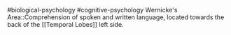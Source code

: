 #biological-psychology #cognitive-psychology 
Wernicke's Area::Comprehension of spoken and written language, located towards the back of the [[Temporal Lobes]] left side. 
<!--SR:!2023-12-21,3,250-->